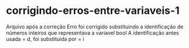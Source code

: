 # corrigindo-erros-entre-variaveis-1

Arquivo após a correção
Erro foi corrigido substituindo a identificação de números inteiros que representava a variavel bool
A identificação antes usada = d, foi substituida por = i
